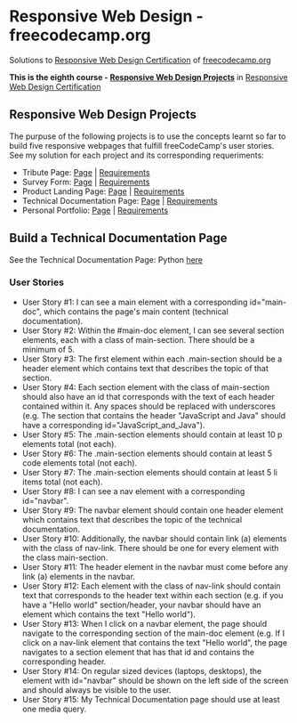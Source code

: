 # Responsive Web Design - freecodecamp.org

Solutions to [Responsive Web Design Certification](https://www.freecodecamp.org/learn/responsive-web-design/ "Responsive Web Design Certification") of [freecodecamp.org](https://www.freecodecamp.org "Learn to code — for free.")

<strong>This is the eighth course - [Responsive Web Design Projects](https://www.freecodecamp.org/learn/responsive-web-design/#responsive-web-design-projects "Responsive Web Design Projects")</strong> in [Responsive Web Design Certification](https://www.freecodecamp.org/learn/responsive-web-design/ "Responsive Web Design Certification")

## Responsive Web Design Projects
The purpuse of the following projects is to use the concepts learnt so far to build five responsive webpages that fulfill freeCodeCamp's user stories.
See my solution for each project and its corresponding requeriments:

* Tribute Page: [Page](https://codepen.io/Myllah/full/poRNaWX "Patrick Jane's Tribute Page") | [Requirements](https://www.freecodecamp.org/learn/responsive-web-design/responsive-web-design-projects/build-a-tribute-page "Build a Tribute Page")
* Survey Form: [Page](https://codepen.io/Myllah/full/dyNwbzm "The Mentalist's Survey Form") | [Requirements](https://www.freecodecamp.org/learn/responsive-web-design/responsive-web-design-projects/build-a-survey-form "Build a Survey Form")
* Product Landing Page: [Page](https://codepen.io/Myllah/full/BaWJjea "Product Landing Page: DaRoça") | [Requirements](https://www.freecodecamp.org/learn/responsive-web-design/responsive-web-design-projects/build-a-product-landing-page "Build a Product Landing Page")
* Technical Documentation Page: [Page](https://codepen.io/Myllah/full/rNyEGQx "Technical Documentation Page: Python") | [Requirements](https://www.freecodecamp.org/learn/responsive-web-design/responsive-web-design-projects/build-a-technical-documentation-page "Build a Technical Documentation Page")
* Personal Portfolio: [Page](https://codepen.io/Myllah/full/zYwrBXb "Personal Portfolio Webpage - myllah") | [Requirements](https://www.freecodecamp.org/learn/responsive-web-design/responsive-web-design-projects/build-a-personal-portfolio-webpage "Build a Personal Portfolio Webpage")

## Build a Technical Documentation Page
See the Technical Documentation Page: Python [here](https://codepen.io/Myllah/full/rNyEGQx "Technical Documentation Page: Python")

### User Stories

* User Story #1: I can see a main element with a corresponding id="main-doc", which contains the page's main content (technical documentation).
* User Story #2: Within the #main-doc element, I can see several section elements, each with a class of main-section. There should be a minimum of 5.
* User Story #3: The first element within each .main-section should be a header element which contains text that describes the topic of that section.
* User Story #4: Each section element with the class of main-section should also have an id that corresponds with the text of each header contained within it. Any spaces should be replaced with underscores (e.g. The section that contains the header "JavaScript and Java" should have a corresponding id="JavaScript_and_Java").
* User Story #5: The .main-section elements should contain at least 10 p elements total (not each).
* User Story #6: The .main-section elements should contain at least 5 code elements total (not each).
* User Story #7: The .main-section elements should contain at least 5 li items total (not each).
* User Story #8: I can see a nav element with a corresponding id="navbar".
* User Story #9: The navbar element should contain one header element which contains text that describes the topic of the technical documentation.
* User Story #10: Additionally, the navbar should contain link (a) elements with the class of nav-link. There should be one for every element with the class main-section.
* User Story #11: The header element in the navbar must come before any link (a) elements in the navbar.
* User Story #12: Each element with the class of nav-link should contain text that corresponds to the header text within each section (e.g. if you have a "Hello world" section/header, your navbar should have an element which contains the text "Hello world").
* User Story #13: When I click on a navbar element, the page should navigate to the corresponding section of the main-doc element (e.g. If I click on a nav-link element that contains the text "Hello world", the page navigates to a section element that has that id and contains the corresponding header.
* User Story #14: On regular sized devices (laptops, desktops), the element with id="navbar" should be shown on the left side of the screen and should always be visible to the user.
* User Story #15: My Technical Documentation page should use at least one media query.
